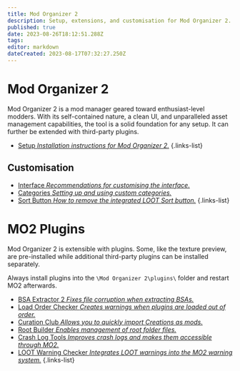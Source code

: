 ```yaml
---
title: Mod Organizer 2
description: Setup, extensions, and customisation for Mod Organizer 2.
published: true
date: 2023-08-26T18:12:51.288Z
tags: 
editor: markdown
dateCreated: 2023-08-17T07:32:27.250Z
---
```


# Mod Organizer 2

Mod Organizer 2 is a mod manager geared toward enthusiast-level modders. With its self-contained nature, a clean UI, and unparalleled asset management capabilities, the tool is a solid foundation for any setup. It can further be extended with third-party plugins.

- [Setup *Installation instructions for Mod Organizer 2.*](/mo2/mo2-setup)
{.links-list}

## Customisation

- [Interface *Recommendations for customising the interface.*](/mo2/mo2-interface)
- [Categories *Setting up and using custom categories.*](/mo2/mo2-categories)
- [Sort Button *How to remove the integrated LOOT Sort button.*](/mo2/remove-sort-button)
{.links-list}

# MO2 Plugins

Mod Organizer 2 is extensible with plugins. Some, like the texture preview, are pre-installed while additional third-party plugins can be installed separately.

Always install plugins into the `\Mod Organizer 2\plugins\` folder and restart MO2 afterwards.

- [BSA Extractor 2 *Fixes file corruption when extracting BSAs.*](/mo2/bsa-extractor-2)
- [Load Order Checker *Creates warnings when plugins are loaded out of order.*](/mo2/load-order-checker)
- [Curation Club *Allows you to quickly import Creations as mods.*](/mo2/curation-club)
- [Root Builder *Enables management of root folder files.*](/mo2/root-builder)
- [Crash Log Tools *Improves crash logs and makes them accessible through MO2.*](/mo2/crash-log-tools)
- [LOOT Warning Checker *Integrates LOOT warnings into the MO2 warning system.*](/mo2/loot-warning-checker)
{.links-list}
